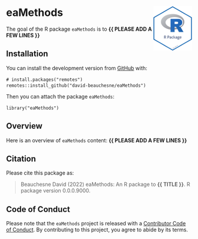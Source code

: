 <!-- README.md is generated from README.Rmd. Please edit that file -->

# eaMethods <img src="man/figures/package-sticker.png" align="right" style="float:right; height:120px;"/>

<!-- badges: start -->
<!-- badges: end -->

The goal of the R package `eaMethods` is to **{{ PLEASE ADD A FEW LINES
}}**

## Installation

You can install the development version from
[GitHub](https://github.com/) with:

    # install.packages("remotes")
    remotes::install_github("david-beauchesne/eaMethods")

Then you can attach the package `eaMethods`:

    library("eaMethods")

## Overview

Here is an overview of `eaMethods` content: **{{ PLEASE ADD A FEW LINES
}}**

## Citation

Please cite this package as:

> Beauchesne David (2022) eaMethods: An R package to **{{ TITLE }}**. R
> package version 0.0.0.9000.

## Code of Conduct

Please note that the `eaMethods` project is released with a [Contributor
Code of
Conduct](https://contributor-covenant.org/version/2/0/CODE_OF_CONDUCT.html).
By contributing to this project, you agree to abide by its terms.
